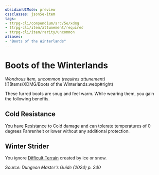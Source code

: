 ```yaml
---
obsidianUIMode: preview
cssclasses: json5e-item
tags:
- ttrpg-cli/compendium/src/5e/xdmg
- ttrpg-cli/item/attunement/required
- ttrpg-cli/item/rarity/uncommon
aliases: 
- "Boots of the Winterlands"
---
```

# Boots of the Winterlands
*Wondrous item, uncommon (requires attunement)*  
![](items/XDMG/Boots of the Winterlands.webp#right)  


These furred boots are snug and feel warm. While wearing them, you gain the following benefits.

## Cold Resistance

You have [Resistance](3-Compendium/CLI/rules/variant-rules/resistance-xphb.md) to Cold damage and can tolerate temperatures of 0 degrees Fahrenheit or lower without any additional protection.

## Winter Strider

You ignore [Difficult Terrain](difficult-terrain-xphb.md) created by ice or snow.

*Source: Dungeon Master's Guide (2024) p. 240*